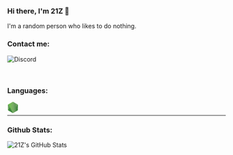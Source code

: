 ### Hi there, I'm 21Z 👋

I'm a random person who likes to do nothing.

### Contact me:

![Discord](https://discordapp.com/api/guilds/899259276806213643/widget.png?style=banner1)

<br />

### Languages:

[<img align="left" alt="Node.js" width="26px" src="https://raw.githubusercontent.com/github/explore/80688e429a7d4ef2fca1e82350fe8e3517d3494d/topics/nodejs/nodejs.png" />][nodejs]

<br />

---

### Github Stats:

  <img align="left" alt="21Z's GitHub Stats" src="https://github-readme-stats.vercel.app/api?username=21Z&theme=tokyonight&show_icons=true&hide_border=true" />


[discord]: https://dsc.gg/21z
[instagram]: https://instagram.com/xhamdan.x
[nodejs]: https://nodejs.org/
